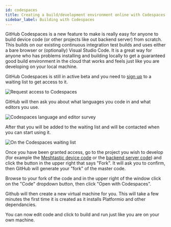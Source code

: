 ```yaml
---
id: codespaces
title: Creating a build/development environment online with Codespaces
sidebar_label: Building with Codespaces
---
```


GitHub Codespaces is a new feature to make is really easy for anyone to build device code (or other projects like out backend server) from scratch. This builds on our existing continuous integration test builds and uses either a bare browser or (optionally) Visual Studio Code. It is a great way for anyone who has problems installing and building locally to get a guaranteed good build environment in the cloud that works and feels just like you are developing on your local machine.

GitHub Codespaces is still in active beta and you need to [sign up](https://github.com/features/codespaces) to a waiting list to get access to it.

![Request access to Codespaces](/img/codespaces/codespaces-request-sm.png)

GitHub will then ask you about what languages you code in and what editors you use.

![Codespaces language and editor survey](/img/codespaces/codespaces-languages-sm.png)

After that you will be added to the waiting list and will be contacted when you can start using it.

![On the Codespaces waiting list](/img/codespaces/codespaces-waitinglist-sm.png)

Once you have been granted access, go to the project you wish to develop (for example the [Meshtastic device code](https://github.com/meshtastic/Meshtastic-device) or the [backend server code](https://github.com/meshtastic/meshtastic-backend)) and click the button in the upper right that says "Fork". It will ask you to confirm, then GitHub will generate your "fork" of the master code.
<!--add images for this section once I have access to Codespaces-->
Browse to your fork of the code and in the upper right of the window click on the "Code" dropdown button, then click "Open with Codespaces".

Github will then create a new virtual machine for you. This will take a few minutes the first time it is created as it installs Platformio and other dependancies.

You can now edit code and click to build and run just like you are on your own machine.
<!--add examples of usage-->
